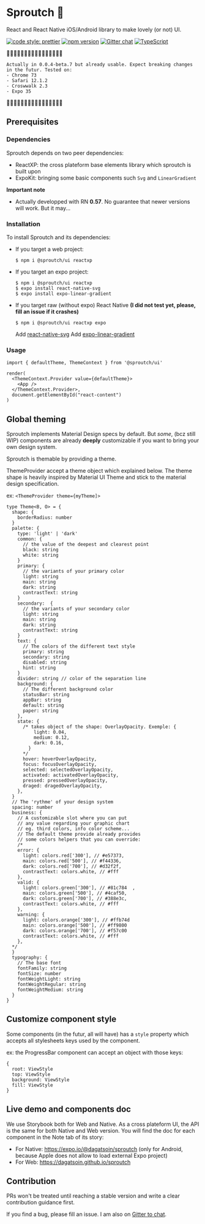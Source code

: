 # Sproutch :poop:

React and React Native iOS/Android library to make lovely (or not) UI.

[![code style: prettier](https://img.shields.io/badge/code_style-prettier-ff69b4.svg?style=flat-square)](https://github.com/prettier/prettier)
[![npm version](https://badge.fury.io/js/%40sproutch%2Fui.svg)](https://badge.fury.io/js/%40sproutch%2Fui)
[![Gitter chat](https://badges.gitter.im/sproutch/community.png)](https://gitter.im/sproutch/community?utm_source=share-link&utm_medium=link&utm_campaign=share-link)
[![TypeScript](https://badges.frapsoft.com/typescript/love/typescript.png?v=101)](https://github.com/ellerbrock/typescript-badges/)


:construction::construction::construction::construction::construction::construction::construction::construction::construction::construction::construction::construction::construction::construction::construction::construction:

```
Actually in 0.0.4-beta.7 but already usable. Expect breaking changes in the futur. Tested on:
- Chrome 73
- Safari 12.1.2
- Croswwalk 2.3
- Expo 35
```

:construction::construction::construction::construction::construction::construction::construction::construction::construction::construction::construction::construction::construction::construction::construction::construction:

## Prerequisites

### Dependencies

Sproutch depends on two peer dependencies:
- ReactXP: the cross plateform base elements library which sproutch is built upon
- ExpoKit: bringing some basic components such `Svg` and `LinearGradient`

**Important note**
- Actually developped with RN **0.57**. No guarantee that newer versions will work. But it may...

### Installation

To install Sproutch and its dependencies:
- If you target a web project:

  `$ npm i @sproutch/ui reactxp`

- If you target an expo project:

  ```
  $ npm i @sproutch/ui reactxp
  $ expo install react-native-svg
  $ expo install expo-linear-gradient
  ```

- If you target raw (without expo) React Native **(I did not test yet, please, fill an issue if it crashes)**

  `$ npm i @sproutch/ui reactxp expo`

  Add [react-native-svg](https://github.com/react-native-community/react-native-svg)
  Add [expo-linear-gradient](https://github.com/expo/expo/tree/master/packages/expo-linear-gradient)

### Usage

```tsx
import { defaultTheme, ThemeContext } from '@sproutch/ui'

render(
  <ThemeContext.Provider value={defaultTheme}>
    <App />
  </ThemeContext.Provider>,
  document.getElementById("react-content")
)
```

## Global theming

Sproutch implements Material Design specs by default. But *some*, (bcz still WIP) components are already **deeply** customizable if you want to bring your own design system.

Sproutch is themable by providing a theme.

ThemeProvider accept a theme object which explained below. The theme shape is heavily inspired by Material UI Theme and stick to the material design specification.

ex: `<ThemeProvider theme={myTheme]>`

```tsx
type Theme<B, O> = {
  shape: {
    borderRadius: number
  }
  palette: {
    type: 'light' | 'dark'
    common: {
      // the value of the deepest and clearest point
      black: string
      white: string
    }
    primary: {
      // the variants of your primary color
      light: string
      main: string
      dark: string
      contrastText: string
    }
    secondary:  {
      // the variants of your secondary color
      light: string
      main: string
      dark: string
      contrastText: string
    }
    text: {
      // The colors of the different text style
      primary: string
      secondary: string
      disabled: string
      hint: string
    }
    divider: string // color of the separation line
    background: {
      // The different background color
      statusBar: string
      appBar: string
      default: string
      paper: string
    },
    state: {
      /* takes object of the shape: OverlayOpacity. Exemple: {
          light: 0.04,
          medium: 0.12,
          dark: 0.16,
        }
      */
      hover: hoverOverlayOpacity,
      focus: focusOverlayOpacity,
      selected: selectedOverlayOpacity,
      activated: activatedOverlayOpacity,
      pressed: pressedOverlayOpacity,
      draged: dragedOverlayOpacity,
    },
  }
  // The 'rythme' of your design system
  spacing: number
  business: {
    // A customizable slot where you can put
    // any value regarding your graphic chart
    // eg. third colors, info color scheme...
    // The default theme provide already provides
    // some colors helpers that you can override:
    /*
    error: {
      light: colors.red['300'], // #e57373,
      main: colors.red['500'], // #f44336,
      dark: colors.red['700'], // #d32f2f,
      contrastText: colors.white, // #fff
    },
    valid: {
      light: colors.green['300'], // #81c784  ,
      main: colors.green['500'], // #4caf50,
      dark: colors.green['700'], // #388e3c,
      contrastText: colors.white, // #fff
    },
    warning: {
      light: colors.orange['300'], // #ffb74d
      main: colors.orange['500'], // #ff9800
      dark: colors.orange['700'], // #f57c00
      contrastText: colors.white, // #fff
    },
  */
  }
  typography: {
    // The base font
    fontFamily: string
    fontSize: number
    fontWeightLight: string
    fontWeightRegular: string
    fontWeightMedium: string
  }
}
```

## Customize component style

Some components (in the futur, all will have) has a `style` property which accepts all stylesheets keys used by the component.

ex: the ProgressBar component can accept an object with those keys:

```tsx
{
  root: ViewStyle
  top: ViewStyle
  background: ViewStyle
  fill: ViewStyle
}
```

## Live demo and components doc

We use Storybook both for Web and Native.
As a cross plateform UI, the API is the same for both Native and Web version. 
You will find the doc for each component in the Note tab of its story:
- For Native: https://expo.io/@dagatsoin/sproutch (only for Android, because Apple does not allow to load external Expo project)
- For Web: https://dagatsoin.github.io/sproutch

## Contribution

PRs won't be treated until reaching a stable version and write a clear contribution guidance first.

If you find a bug, please fill an issue. I am also on [Gitter to chat](https://gitter.im/sproutch/community).

